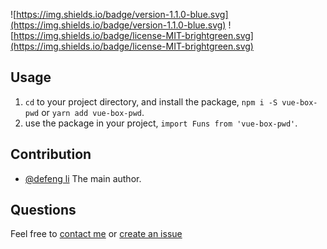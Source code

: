 ![https://img.shields.io/badge/version-1.1.0-blue.svg](https://img.shields.io/badge/version-1.1.0-blue.svg)
![https://img.shields.io/badge/license-MIT-brightgreen.svg](https://img.shields.io/badge/license-MIT-brightgreen.svg)

## Usage

1. `cd` to your project directory, and install the package, `npm i -S vue-box-pwd` or `yarn add vue-box-pwd`.
2. use the package in your project, `import Funs from 'vue-box-pwd'`.

## Contribution

- [@defeng li](mailto:zhuimengzhe9105@gmail.com) The main author.

## Questions

Feel free to [contact me](mailto:zhuimengzhe9105@gmail.com) or [create an issue](https://github.com/tony0511/vue-box-pwd/issues/new)

